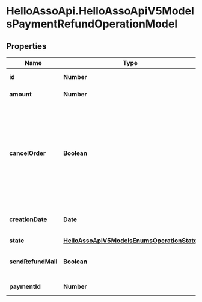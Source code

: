 # HelloAssoApi.HelloAssoApiV5ModelsPaymentRefundOperationModel

## Properties

Name | Type | Description | Notes
------------ | ------------- | ------------- | -------------
**id** | **Number** | The refund operation id | [optional] 
**amount** | **Number** | The amount to refund | [optional] 
**cancelOrder** | **Boolean** | Whether the future payments and linked items of this order must be canceled (possible only if the payment is fully refunded) | [optional] 
**creationDate** | **Date** | The refund operation creation date | [optional] 
**state** | [**HelloAssoApiV5ModelsEnumsOperationState**](HelloAssoApiV5ModelsEnumsOperationState.md) |  | [optional] 
**sendRefundMail** | **Boolean** | Whether a refund mail must be send or not. | [optional] 
**paymentId** | **Number** | The payment id | [optional] 


